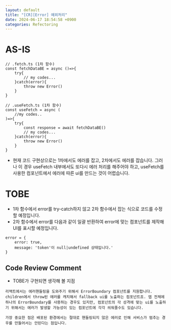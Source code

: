 ```yaml
---
layout: default
title: "[CR][Error] 예외처리"
date: 2024-06-17 18:54:58 +0900
categories: Refectoring
---
```


# AS-IS

```
// .fetch.ts (1차 함수)
const fetchDataBE = async ()=>{
    try{
        // my codes...
    }catch(error){
        throw new Error()
    }
}
```

```
// .useFetch.ts (1차 함수)
const useFetch = async (
    //my codes..
)=>{
    try{
        const response = await fetchDataBE()
        // my codes...
    }catch(error){
        throw new Error()
    }
}
```

- 현재 코드 구현상으로는 1차에서도 에러를 잡고, 2차에서도 에러를 잡습니다. 그러나 이 경우 useFetch 내부에서도 또다시 에러 처리를 해주어야 하고, useFetch를 사용한 컴포넌트에서 에러에 따른 ui를 만드는 것이 어렵습니다.

# TOBE

- 1차 함수에서 error를 try-catch하지 않고 2차 함수에서 잡는 식으로 코드를 수정할 예정입니다.
- 2차 함수에서 error를 다음과 같이 일괄 반환하여 error에 맞는 컴포넌트를 제작해 UI를 표시할 예정입니다.

```
error = {
    error: true,
    message: 'token'이 null|undefined 상태입니다.'
}
```

## Code Review Comment

- TOBE가 구현되면 생각해 볼 지점

```
리액트에서는 에러핸들링을 도와주기 위해서 ErrorBoundary 컴포넌트를 지원합니다. children에서 throw된 에러를 캐치해서 fallback ui를 노출하는 컴포넌트죠. 앱 전체에 하나의 ErrorBoundary를 사용하는 경우도 있지만, 컴포넌트의 각 성격에 맞는 ui를 노출하기 위해서는 에러가 발생할 가능성이 있는 컴포넌트에 각각 씌워줄수도 있습니다.

가장 중요한 점은 배포된 환경에서는 절대로 핸들링되지 않은 에러로 인해 서비스가 멈추는 경우를 만들어서는 안된다는 점입니다.
```
